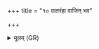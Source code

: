 +++
title = "१० वातरंहा वाजिन् भव"

+++
<details><summary>मूलम् (GR)</summary>

वातरंहा वाजिन् भव युज्यमान  
इन्द्रस्य याहि प्रसवे मनोजवाः ।  
युञ्जन्तु त्वा मरुतो दैव्यास  
आ ते त्वष्टा पत्सु जवं दधातु ॥
</details>